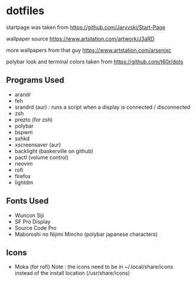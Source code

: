 # dotfiles

startpage was taken from https://github.com/Jarvvski/Start-Page

wallpaper source https://www.artstation.com/artwork/J3aRD

more wallpapers from that guy https://www.artstation.com/arsenixc

polybar look and terminal colors taken from https://github.com/t60r/dots


## Programs Used
- arandr
- feh
- srandrd (aur) : runs a script when a display is connected / disconnected
- zsh
- prezto (for zsh)
- polybar
- bspwm
- sxhkd
- xscreensaver (aur)
- backlight (baskerville on github)
- pactl (volume control)
- neovim
- rofi
- firefox
- lightdm

## Fonts Used
- Wuncon Siji
- SF Pro Display
- Source Code Pro
- Maboroshi no Nijimi Mincho (polybar japanese characters)

## Icons
- Moka (for rofi)
Note : the icons need to be in ~/.local/share/icons instead of the install location (/usr/share/icons)
